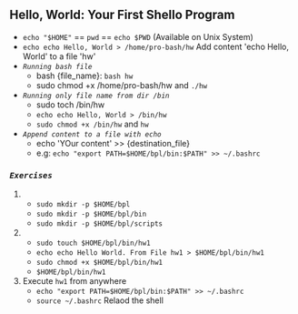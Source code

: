 ## Hello, World: Your First Shello Program 

- `echo "$HOME"` == `pwd` == `echo $PWD` (Available on Unix System)
- `echo echo Hello, World > /home/pro-bash/hw` Add content 'echo Hello, World' to a file 'hw'
- *`Running bash file`*
    - bash {file_name}: `bash hw`
    - sudo chmod +x /home/pro-bash/hw and `./hw`
- *`Running only file name from dir /bin`*
    - sudo toch /bin/hw
    - `echo echo Hello, World > /bin/hw`
    - `sudo chmod +x /bin/hw` and `hw`
- *`Append content to a file with echo`* 
    - echo 'YOur content' >> {destination_file}
    - e.g: `echo "export PATH=$HOME/bpl/bin:$PATH" >> ~/.bashrc`

### *`Exercises`*
1. - `sudo mkdir -p $HOME/bpl`
    - `sudo mkdir -p $HOME/bpl/bin`
    - `sudo mkdir -p $HOME/bpl/scripts`
2. - `sudo touch $HOME/bpl/bin/hw1`
    - `echo echo Hello World. From File hw1 > $HOME/bpl/bin/hw1`
    - `sudo chmod +x $HOME/bpl/bin/hw1`
    - `$HOME/bpl/bin/hw1`
3. Execute `hw1` from anywhere 
    - `echo "export PATH=$HOME/bpl/bin:$PATH" >> ~/.bashrc`
    - `source ~/.bashrc` Relaod the shell